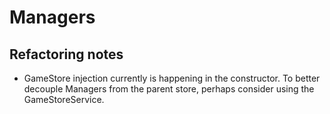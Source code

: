 # Managers

## Refactoring notes

* GameStore injection currently is happening in the constructor. To better decouple Managers from the parent store, perhaps consider using the GameStoreService.